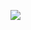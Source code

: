 ![](http://github-profile-summary-cards.vercel.app/api/cards/profile-details?username=lomovtsevp&theme=dark)
